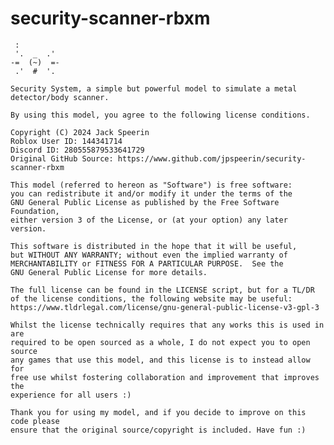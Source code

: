 # security-scanner-rbxm

     :
	 '.  _  .'
	-=  (~)  =-   
	 .'  #  '.
	 
	Security System, a simple but powerful model to simulate a metal detector/body scanner.
	
	By using this model, you agree to the following license conditions.
	
    Copyright (C) 2024 Jack Speerin 
	Roblox User ID: 144341714
	Discord ID: 280555879533641729
	Original GitHub Source: https://www.github.com/jpspeerin/security-scanner-rbxm

    This model (referred to hereon as "Software") is free software: 
    you can redistribute it and/or modify it under the terms of the 
    GNU General Public License as published by the Free Software Foundation, 
    either version 3 of the License, or (at your option) any later version.

    This software is distributed in the hope that it will be useful,
    but WITHOUT ANY WARRANTY; without even the implied warranty of
    MERCHANTABILITY or FITNESS FOR A PARTICULAR PURPOSE.  See the
    GNU General Public License for more details.
    
    The full license can be found in the LICENSE script, but for a TL/DR 
    of the license conditions, the following website may be useful:
    https://www.tldrlegal.com/license/gnu-general-public-license-v3-gpl-3
    
    Whilst the license technically requires that any works this is used in are
    required to be open sourced as a whole, I do not expect you to open source
    any games that use this model, and this license is to instead allow for 
    free use whilst fostering collaboration and improvement that improves the
    experience for all users :)
    
    Thank you for using my model, and if you decide to improve on this code please
    ensure that the original source/copyright is included. Have fun :)
